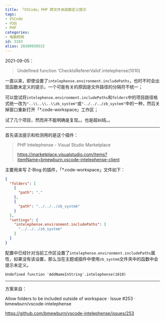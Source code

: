 ```yaml
---
title: 「VSCode」PHP 跨文件夹函数定义提示
tags:
- VSCode
- 代码
- PHP
categories:
- 电脑网络
id: 3103
alias: 20200930532
---
```


2021-09-05：

> Undefined function 'CheckIsRefererValid'.intelephense(1010)

一直以来，即使设置了`intelephense.environment.includePaths`，也时不时会出现函数未定义的提示，一个可能有关的原因是文件路径的分隔符不统一；

可以尝试将`intelephense.environment.includePaths`和`folders`中的项目路径格式统一改为`"..\\..\\..\\zb_system"`或`"../../../zb_system"`中的一种，然后关掉窗口重新打开「*.code-workspace」工作区；

<!--more-->

试了几个项目，然而并不能明确是复现。。也是超纠结。。

---------------

首先语法提示和检测用的是这个插件：

> PHP Intelephense - Visual Studio Marketplace
>
> <a href="https://marketplace.visualstudio.com/items?itemName=bmewburn.vscode-intelephense-client" target="_blank" title="PHP Intelephense - Visual Studio Marketplace">https://marketplace.visualstudio.com/items?itemName=bmewburn.vscode-intelephense-client</a>

主要用来写 Z-Blog 的插件，「*.code-workspace」文件如下：

```json
{
  "folders": [
    {
      "path": "."
    },
    {
      "path": "../../../zb_system"
    }
  ],
  "settings": {
    "intelephense.environment.includePaths": [
      "../../../zb_system"
    ]
  }
}
```

配置中已经针对当前工作区设置了`intelephense.environment.includePaths`属性，如果没有该设置，那么当在主题或插件中使用`zb_system`文件夹中的函数中会提示未定义。

`Undefined function 'AddNameInString'.intelephense(1010)`

--------

方案来自：

Allow folders to be included outside of workspace · Issue \#253 · bmewburn/vscode-intelephense

<a href="https://github.com/bmewburn/vscode-intelephense/issues/253" target="_blank" title="Allow folders to be included outside of workspace · Issue \#253 · bmewburn/vscode-intelephense">https://github.com/bmewburn/vscode-intelephense/issues/253</a>

<!--3103-->
